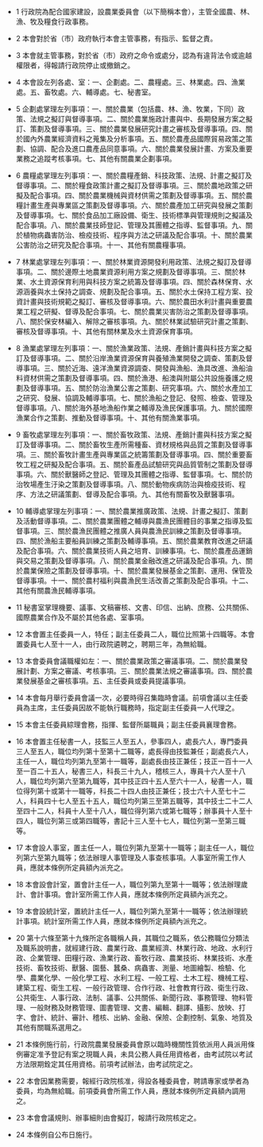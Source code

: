 * 1 行政院為配合國家建設，設農業委員會（以下簡稱本會），主管全國農、林、漁、牧及糧食行政事務。

* 2 本會對於省（市）政府執行本會主管事務，有指示、監督之責。

* 3 本會就主管事務，對於省（市）政府之命令或處分，認為有違背法令或逾越權限者，得報請行政院停止或撤銷之。

* 4 本會設左列各處、室：一、企劃處。二、農糧處。三、林業處。四、漁業處。五、畜牧處。六、輔導處。七、秘書室。

* 5 企劃處掌理左列事項：一、關於農業（包括農、林、漁、牧業，下同）政策、法規之擬訂與督導事項。二、關於農業施政計畫與中、長期發展方案之擬訂、策劃及督導事項。三、關於農業發展研究計畫之審核及督導事項。四、關於國內外農業經濟資料之蒐集及分析事項。五、關於農產品國際貿易政策之策劃、協調、配合及進口農產品同意事項。六、關於農業發展計畫、方案及重要業務之追蹤考核事項。七、其他有關農業企劃事項。

* 6 農糧處掌理左列事項：一、關於農糧產銷、科技政策、法規、計畫之擬訂及督導事項。二、關於糧食政策計畫之擬訂及督導事項。三、關於農地政策之研擬及配合事項。四、關於農業機械與資材供需之策劃及督導事項。五、關於農糧計畫生產與專業區之策劃及督導事項。六、關於農產加工研究與發展之策劃及督導事項。七、關於食品加工廠設備、衛生、技術標準與管理規則之擬議及配合事項。八、關於農業技師登記、管理及其團體之指導、監督事項。九、關於植物病蟲害防治、檢疫技術、程序與方法之研議及配合事項。十、關於農業公害防治之研究及配合事項。十一、其他有關農糧事項。

* 7 林業處掌理左列事項：一、關於林業資源開發利用政策、法規之擬訂及督導事項。二、關於邊際土地農業資源利用方案之規劃及督導事項。三、關於林業、水土資源保育利用與科技方案之統籌及督導事項。四、關於森林保育、水源涵養與水土保持之調查、規劃及配合事項。五、關於水土保持工程方案、投資計畫與技術規範之擬訂、審核及督導事項。六、關於農田水利計畫與重要農業工程之研擬、督導及配合事項。七、關於農業災害防治之策劃及督導事項。八、關於保安林編入、解除之審核事項。九、關於林業試驗研究計畫之策劃、審核及督導事項。十、其他有關林業及水土資源保育事項。

* 8 漁業處掌理左列事項：一、關於漁業政策、法規、產銷計畫與科技方案之擬訂及督導事項。二、關於沿岸漁業資源保育與養殖漁業開發之調查、策劃及督導事項。三、關於近海、遠洋漁業資源調查、開發與漁船、漁具改進、漁船油料資材供需之策劃及督導事項。四、關於漁港、船澳與附屬公共設施養護之規劃及督導事項。五、關於防治漁業公害之策劃、研究事項。六、關於水產加工之研究、發展、協調及輔導事項。七、關於漁船之登記、發照、檢查、管理及督導事項。八、關於海外基地漁船作業之輔導及漁民保護事項。九、關於國際漁業合作之策劃、推動及督導事項。十、其他有關漁業事項。

* 9 畜牧處掌理左列事項：一、關於畜牧政策、法規、產銷計畫與科技方案之擬訂及督導事項。二、關於畜牧生產所需種畜、資材規格與品質之策劃及督導事項。三、關於畜牧計畫生產與專業區之統籌策劃及督導事項。四、關於重要畜牧工程之研擬及配合事項。五、關於畜產品試驗研究與品質管制之策劃及督導事項。六、關於獸醫師之登記、管理及其團體之指導、監督事項。七、關於防治牧場產生汙染之策劃及督導事項。八、關於動物疾病防治與檢疫技術、程序、方法之研議策劃、督導及配合事項。九、其他有關畜牧及獸醫事項。

* 10 輔導處掌理左列事項：一、關於農業推廣政策、法規、計畫之擬訂、策劃及活動督導事項。二、關於農業團體之輔導與農漁民團體目的事業之指導及監督事項。三、關於農漁民團體之推廣人員與農漁民訓練之策劃及督導事項。四、關於漁船主要船員訓練之策劃及輔導事項。五、關於農業教育改進之研議及配合事項。六、關於農業技術人員之培育、訓練事項。七、關於農產品運銷與交易之策劃及督導事項。八、關於農業金融改進之研議及配合事項。九、關於農業保險之策劃及督導事項。十、關於農業發展基金之策劃、運用、保管及督導事項。十一、關於農村福利與農漁民生活改善之策劃及配合事項。十二、其他有關農漁民輔導事項。

* 11 秘書室掌理機要、議事、文稿審核、文書、印信、出納、庶務、公共關係、國際農業合作及不屬於其他各處、室事項。

* 12 本會置主任委員一人，特任；副主任委員二人，職位比照第十四職等。本會置委員七人至十一人，由行政院遴聘之，聘期三年，為無給職。

* 13 本會委員會議職權如左：一、關於農業政策之審議事項。二、關於農業發展計劃、方案之審議、考核事項。三、關於農業法規之審議事項。四、關於農業發展基金之審核事項。五、主任委員或委員提議事項。

* 14 本會每月舉行委員會議一次，必要時得召集臨時會議。前項會議以主任委員為主席，主任委員因故不能執行職務時，指定副主任委員一人代理之。

* 15 本會主任委員綜理會務，指揮、監督所屬職員；副主任委員襄理會務。

* 16 本會置主任秘書一人，技監三人至五人，參事四人，處長六人，專門委員三人至五人，職位均列第十至第十二職等，處長得由技監兼任；副處長六人，主任一人，職位均列第九至第十一職等，副處長由技正兼任；技正一百十一人至一百二十五人，秘書三人，科長三十九人，稽核三人，專員十六人至十八人，職位均列第六至第九職等，其中技正四十五人至六十一人，秘書一人，職位得列第十或第十一職等，科長二十四人由技正兼任；技士六十人至七十二人，科員四十七人至五十五人，職位均列第三至第五職等，其中技士二十二人至四十二人，科員十人至十八人，職位得列第六或第七職等；辦事員十人至十四人，職位列第三或第四職等，書記十三人至十七人，職位列第一至第三職等。

* 17 本會設人事室，置主任一人，職位列第九至第十一職等；副主任一人，職位列第六至第九職等；依法辦理人事管理及人事查核事項。人事室所需工作人員，應就本條例所定員額內派充之。

* 18 本會設會計室，置會計主任一人，職位列第九至第十一職等；依法辦理歲計、會計事項。會計室所需工作人員，應就本條例所定員額內派充之。

* 19 本會設統計室，置統計主任一人，職位列第九至第十一職等；依法辦理統計事項。統計室所需工作人員，應就本條例所定員額內派充之。

* 20 第十六條至第十九條所定各職稱人員，其職位之職系，依公務職位分類法及職系說明書，就經建行政、農業行政、農業經濟、林業行政、地政、水利行政、企業管理、田糧行政、漁業行政、畜牧行政、農業技術、林業技術、水產技術、畜牧技術、獸醫、園藝、蠶桑、病蟲害、測量、地圖繪製、檢驗、化學、農業化學、一般化學工程、水利工程、一般工程、土木工程、機械工程、建築工程、衛生工程、一般行政管理、合作行政、社會教育行政、衛生行政、公共衛生、人事行政、法制、議事、公共關係、新聞行政、事務管理、物料管理、一般財務及財務管理、圖書管理、文書、編輯、翻譯、攝影、放映、打字、會計、統計、審計、稽核、出納、金融、保險、企劃控制、氣象、地質及其他有關職系選用之。

* 21 本條例施行前，行政院農業發展委員會原以臨時機關性質依派用人員派用條例審定准予登記有案之現職人員，未具公務人員任用資格者，由考試院以考試方法限期銓定其任用資格。前項考試辦法，由考試院定之。

* 22 本會因業務需要，報經行政院核准，得設各種委員會，聘請專家或學者為委員，均為無給職。前項委員會所需工作人員，應就本條例所定員額內調用之。

* 23 本會會議規則、辦事細則由會擬訂，報請行政院核定之。

* 24 本條例自公布日施行。

